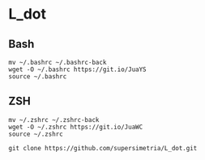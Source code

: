 # L_dot
## Bash
```
mv ~/.bashrc ~/.bashrc-back
wget -O ~/.bashrc https://git.io/JuaYS
source ~/.bashrc
```
## ZSH
```
mv ~/.zshrc ~/.zshrc-back
wget -O ~/.zshrc https://git.io/JuaWC
source ~/.zshrc
```
```
git clone https://github.com/supersimetria/L_dot.git
```
